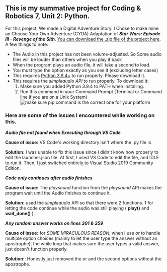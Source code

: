 
## This is my summative project for Coding & Robotics 7, Unit 2: Python.
For this project, We made a Digital Adventure Story.
I Chose to make mine an Choose Your Own Adventure (CYOA) Adaptation of ***Star Wars: Episode III - Revenge of the Sith***.
[You can download the .zip file of the project here](https://github.com/Ahendall/School-robotics-and-coding/raw/main/Unit%202%20-%20Python/%5BIMPORTANT%5D%20Summative%20Assignment/%5BIMPORTANT%5D%20Summative%20Assignment.zip).
A few things to note:
- The Audio in this project has not been volume-adjusted. So Some audio
files will be louder than others when you play it back
- When the program plays an audio file, it will take a second to load.
- You must type the option exactly as you see it (excluding letter cases)
- This requires [Python 3.9.4+](https://www.python.org/downloads/) to run properly. Please download it.
- This requires the *simpleaudio API* to run properly. To download it:
	1. Make sure you added Python 3.9.4 to PATH when installing.
	2. Run this command in your Command Prompt (Terminal or Command line if you are on a Unix System)
	![make sure pip command is the correct one for your platform](https://i.imgur.com/Yxpv6W3.png)


### Here are some of the issues I encountered while working on this.
***Audio file not found when Executing through VS Code***

**Cause of issue:** VS Code's working directory isn't where the .py file is

**Solution:** I was unable to fix this issue since I didn't know how properly to edit the launcher.json file.
At first, I used VS Code to edit the file, and IDLE to run it. Then, I just switched entirely
to Visual Studio 2019 Community Edition.




***Code only continues after audio finishes***

**Cause of issue:** The *playsound* function from the *playsound* API makes the program wait
until the Audio finishes to continue it.

**Solution:** used the *simpleaudio* API so that there were 2 functions. 1 for letting the code
continue while the audio was still playing (  **play()** and **wait_done()** ).




***Any random answer works on lines 301 & 359***

**Cause of issue:** for *SOME MIRACULOUS REASON*, when I use *or* to handle multiple option choices
(mainly to let the user type the answer without an apostrophe),  the while loop that makes sure
the user types a valid answer, just doesn't function properly.

**Solution:**: Honestly just removed the *or* and the second options without the apostrophe.
